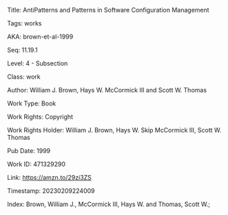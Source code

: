 Title:  AntiPatterns and Patterns in Software Configuration Management

Tags:   works

AKA:    brown-et-al-1999

Seq:    11.19.1

Level:  4 - Subsection

Class:  work

Author: William J. Brown, Hays W. McCormick III and Scott W. Thomas

Work Type: Book

Work Rights: Copyright

Work Rights Holder: William J. Brown, Hays W. Skip McCormick III, Scott W. Thomas

Pub Date: 1999

Work ID: 471329290

Link:   https://amzn.to/29zi3ZS

Timestamp: 20230209224009

Index:  Brown, William J., McCormick III, Hays W. and Thomas, Scott W.; 
